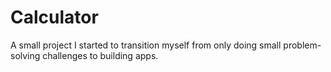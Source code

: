 # Calculator

A small project I started to transition myself from only doing small problem-solving challenges to building apps.
